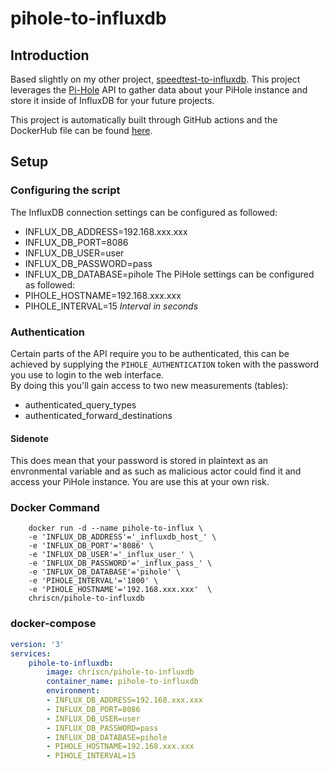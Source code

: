 # pihole-to-influxdb
## Introduction
Based slightly on my other project, [speedtest-to-influxdb](https://github.com/chriscn/speedtest-to-influxdb). This project leverages the [Pi-Hole](https://pi-hole.net/) API to gather data about your PiHole instance and store it inside of InfluxDB for your future projects.

This project is automatically built through GitHub actions and the DockerHub file can be found [here](https://hub.docker.com/r/chriscn/pihole-to-influxdb).
## Setup
### Configuring the script
The InfluxDB connection settings can be configured as followed:
- INFLUX_DB_ADDRESS=192.168.xxx.xxx
- INFLUX_DB_PORT=8086
- INFLUX_DB_USER=user
- INFLUX_DB_PASSWORD=pass
- INFLUX_DB_DATABASE=pihole
The PiHole settings can be configured as followed:
- PIHOLE_HOSTNAME=192.168.xxx.xxx
- PIHOLE_INTERVAL=15 *Interval in seconds*
### Authentication
Certain parts of the API require you to be authenticated, this can be achieved by supplying the `PIHOLE_AUTHENTICATION` token with the password you use to login to the web interface.  
By doing this you'll gain access to two new measurements (tables): 
- authenticated_query_types
- authenticated_forward_destinations
#### Sidenote
This does mean that your password is stored in plaintext as an envronmental variable and as such as malicious actor could find it and access your PiHole instance. You are use this at your own risk.
### Docker Command
```
    docker run -d --name pihole-to-influx \
    -e 'INFLUX_DB_ADDRESS'='_influxdb_host_' \
    -e 'INFLUX_DB_PORT'='8086' \
    -e 'INFLUX_DB_USER'='_influx_user_' \
    -e 'INFLUX_DB_PASSWORD'='_influx_pass_' \
    -e 'INFLUX_DB_DATABASE'='pihole' \
    -e 'PIHOLE_INTERVAL'='1800' \
    -e 'PIHOLE_HOSTNAME'='192.168.xxx.xxx'  \
    chriscn/pihole-to-influxdb
```
### docker-compose
```yaml
version: '3'
services:
    pihole-to-influxdb:
        image: chriscn/pihole-to-influxdb
        container_name: pihole-to-influxdb
        environment:
        - INFLUX_DB_ADDRESS=192.168.xxx.xxx
        - INFLUX_DB_PORT=8086
        - INFLUX_DB_USER=user
        - INFLUX_DB_PASSWORD=pass
        - INFLUX_DB_DATABASE=pihole
        - PIHOLE_HOSTNAME=192.168.xxx.xxx
        - PIHOLE_INTERVAL=15
```